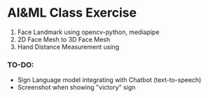 # AI&ML Class Exercise

1. Face Landmark using opencv-python, mediapipe
2. 2D Face Mesh to 3D Face Mesh
3. Hand Distance Measurement using

### TO-DO:  
* Sign Language model integrating with Chatbot (text-to-speech)
* Screenshot when showing "victory" sign
